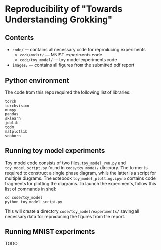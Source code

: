 # Reproducibility of "Towards Understanding Grokking"

## Contents

* `code/` &mdash; contains all necessary code for reproducing experiments
    * `code/mnist/` &mdash; MNIST experiments code
    * `code/toy_model/` &mdash; toy model experiments code
* `images/` &mdash; contains all figures from the submitted pdf report

## Python environment

The code from this repo required the following list of libraries:
```requirements
torch
torchvision
numpy
pandas
sklearn
joblib
tqdm
matplotlib
seaborn
```

## Running toy model experiments

Toy model code consists of two files, `toy_model_run.py` and `toy_model_script.py` found in `code/toy_model/` directory. The former is required to construct a single phase diagram, while the latter is a script for multiple diagrams. The notebook `toy_model_plotting.ipynb` contains code fragments for plotting the diagrams. To launch the experiments, follow this list of commands in shell:

```shell
cd code/toy_model
python toy_model_script.py
```

This will create a directory `code/toy_model/experiments/` saving all necessary data for reproducing the figures from the report. 

## Running MNIST experiments

TODO
